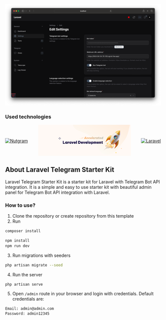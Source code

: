 <p align="center"><img src="doc/images/dashboard.png" alt="Laravel Telegram"></p>

### Used technologies
<div style="display: flex;align-items: center; justify-content: space-between">
    <a href="https://nutgram.dev"><img src="https://nutgram.dev/img/logo-raw.svg" width="200" alt="Nutgram"></a>
    <a href="https://filamentphp.com"><img src="doc/images/filamentphp.png" width="300" alt="Filamentphp"></a>
    <a href="https://laravel.com"><img src="https://laravel.com/img/logomark.min.svg" width="130" alt="Laravel"></a>
</div>

## About Laravel Telegram Starter Kit
Laravel Telegram Starter Kit is a starter kit for Laravel with Telegram Bot API integration. It is a simple and easy to use starter kit with beautiful admin panel for Telegram Bot API integration with Laravel.


### How to use?
1. Clone the repository or create repository from this template
2. Run
```bash
composer install
```
```bash
npm install
npm run dev
```
3. Run migrations with seeders
```bash
php artisan migrate --seed
```
4. Run the server
```bash
php artisan serve
```
5. Open `/admin` route in your browser and login with credentials. Default credentials are:
```
Email: admin@admin.com
Password: admin12345
```
